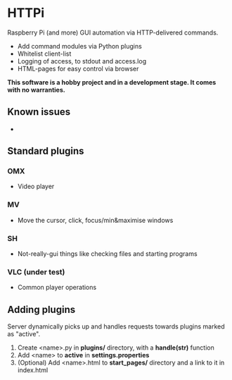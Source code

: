 # HTTPi

Raspberry Pi (and more) GUI automation via HTTP-delivered commands.

- Add command modules via Python plugins
- Whitelist client-list
- Logging of access, to stdout and access.log
- HTML-pages for easy control via browser

**This software is a hobby project and in a development stage.
It comes with no warranties.**

## Known issues

- 

## Standard plugins
### OMX

- Video player

### MV

- Move the cursor, click, focus/min&maximise windows

### SH

- Not-really-gui things like checking files and starting programs

### VLC (under test)

- Common player operations


## Adding plugins

Server dynamically picks up and handles requests towards plugins marked as "active".

1. Create &lt;name>.py in **plugins/** directory, with a **handle(str)** function
2. Add &lt;name> to **active** in **settings.properties**
3. (Optional) Add &lt;name>.html to **start_pages/** directory and a link to it in index.html
